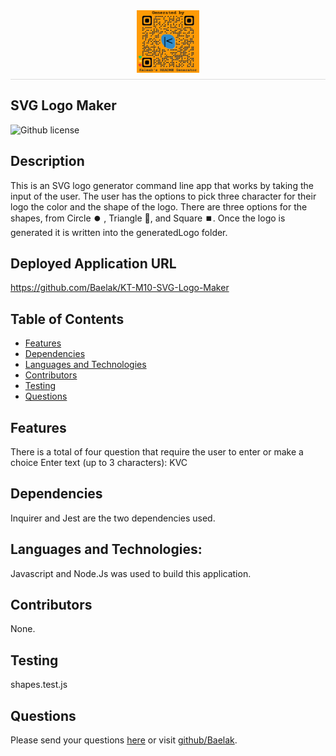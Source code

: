 
  <div style="display: flex; justify-content: center; border-bottom: 1px solid #ddd; padding-bottom: 10px; margin-bottom: 20px;">
  <img src="./generatedQR.png" alt="Logo" style="max-height: 100px; max-width: 100px;">
</div>
   
## SVG Logo Maker

![Github license](https://img.shields.io/badge/license-ISC-green.svg)
## Description
This is an SVG  logo generator command line app that works by taking the input of the user. The user has the options to pick three character for their logo the color  and  the shape of the logo. There are three options for the shapes, from Circle ⏺️ , Triangle 🔼, and Square ⏹️.  Once the logo is generated it is written into the generatedLogo folder.
## Deployed Application URL
https://github.com/Baelak/KT-M10-SVG-Logo-Maker
## Table of Contents
* [Features](#features)
* [Dependencies](#dependencies)
* [Languages and Technologies](#languages-and-technologies)
* [Contributors](#contributors)
* [Testing](#testing)
* [Questions](#questions)
## Features
There is a total of four question that require the user to enter or make a choice Enter text (up to 3 characters): KVC
## Dependencies
Inquirer and Jest are the two dependencies used.
## Languages and Technologies:
Javascript and Node.Js was used to build this application.
## Contributors
None.
## Testing
shapes.test.js
## Questions
Please send your questions [here](mailto:?subject=[GitHub]%20Dev%20Connect) or visit [github/Baelak](https://github.com/Baelak).
